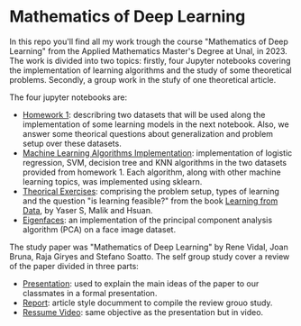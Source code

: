 # Mathematics of Deep Learning
In this repo you'll find all my work trough the course "Mathematics of Deep Learning" from the Applied Mathematics Master's Degree at Unal, in 2023. The work is divided into two topics: firstly, four Jupyter notebooks covering the implementation of learning algorithms and the study of some theoretical problems. Secondly, a group work in the stufy of one theoretical article.

The four jupyter notebooks are:
<ul>
  <li><a href='https://github.com/edsotom/mathematics_of_deep_learning/blob/master/First_HW.ipynb' target='_blank'>Homework 1</a>: describring two datasets that will be used along the implementation of some learning models in the next notebook. Also, we answer some theorical questions about generalization and problem setup over these datasets.<br>
  <li><a href='https://github.com/edsotom/mathematics_of_deep_learning/blob/master/ML_algorithms_implementation.ipynb' target='_blank'>Machine Learning Algorithms Implementation</a>: implementation of logistic regression, SVM, decision tree and KNN algorithms in the two datasets provided from homework 1. Each algorithm, along with other machine learning topics, was implemented using sklearn.<br>
  <li><a href='https://github.com/edsotom/mathematics_of_deep_learning/blob/master/theoretical_exercises.ipynb' target='_blank'>Theorical Exercises</a>: comprising the problem setup, types of learning and the question "is learning feasible?" from the book <a href='https://work.caltech.edu/textbook.html' target='_blank'>Learning from Data</a>, by Yaser S, Malik and Hsuan.
  <li><a href='https://github.com/edsotom/mathematics_of_deep_learning/blob/master/eigen_faces.ipynb' target='_blank'>Eigenfaces</a>: an implementation of the principal component analysis algorithm (PCA) on a face image dataset.
</ul>

The study paper was "Mathematics of Deep Learning" by Rene Vidal, Joan Bruna, Raja Giryes and Stefano Soatto. The self group study cover a review of the paper divided in three parts:
<ul>
  <li><a href='https://github.com/edsotom/mathematics_of_deep_learning/blob/master/theoric_article_presentation/Mathematics_of_Deep_Learning_ppt.pdf' target='_blank'>Presentation</a>: used to explain the main ideas of the paper to our classmates in a formal presentation.<br>
  <li><a href='https://github.com/edsotom/mathematics_of_deep_learning/blob/master/theoric_article_presentation/Mathematics_of_Deep_Learning_report.pdf' target='_blank'>Report</a>: article style documment to compile the review grouo study.<br>
  <li><a href='https://www.youtube.com/watch?v=IqzyhTxIZ0s&ab_channel=MayraVega' target='_blank'>Ressume Video</a>: same objective as the presentation but in video. 
</ul>
